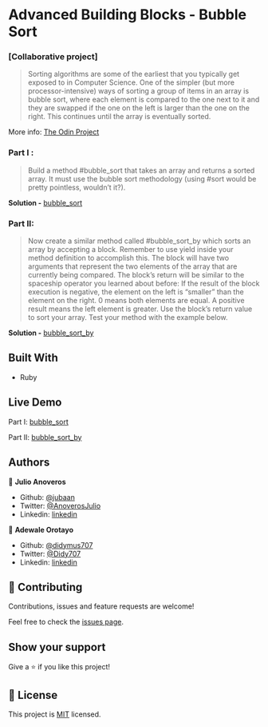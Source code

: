 # Advanced Building Blocks - Bubble Sort

### [Collaborative project]

> Sorting algorithms are some of the earliest that you typically get exposed to in Computer Science. One of the simpler (but more processor-intensive) ways of sorting a group of items in an array is bubble sort, where each element is compared to the one next to it and they are swapped if the one on the left is larger than the one on the right. This continues until the array is eventually sorted.

More info: [The Odin Project](https://www.theodinproject.com/courses/ruby-programming/lessons/advanced-building-blocks)

### Part I : 
> Build a method #bubble_sort that takes an array and returns a sorted array. It must use the bubble sort methodology (using #sort would be pretty pointless, wouldn’t it?).

**Solution -**
[bubble_sort](https://repl.it/@jubaan/Bubblesort)

### Part II:
> Now create a similar method called #bubble_sort_by which sorts an array by accepting a block. Remember to use yield inside your method definition to accomplish this. The block will have two arguments that represent the two elements of the array that are currently being compared. The block’s return will be similar to the spaceship operator you learned about before: If the result of the block execution is negative, the element on the left is “smaller” than the element on the right. 0 means both elements are equal. A positive result means the left element is greater. Use the block’s return value to sort your array. Test your method with the example below.

**Solution -**
[bubble_sort_by](https://repl.it/@jubaan/bubblesortby)


## Built With

- Ruby

## Live Demo

Part I: [bubble_sort](https://repl.it/@jubaan/Bubblesort)

Part II: [bubble_sort_by](https://repl.it/@jubaan/bubblesortby)

## Authors

👤 **Julio Anoveros**

- Github: [@jubaan](https://github.com/githubhandle)
- Twitter: [@AnoverosJulio](https://twitter.com/twitterhandle)
- Linkedin: [linkedin](https://www.linkedin.com/in/julio-a%C3%B1overos-b987a8a0/)

👤 **Adewale Orotayo**

- Github: [@didymus707](https://github.com/didymus707)
- Twitter: [@Didy707](https://twitter.com/didy707)
- Linkedin: [linkedin](https://linkedin.com/adewale-thomas-orotayo)

## 🤝 Contributing

Contributions, issues and feature requests are welcome!

Feel free to check the [issues page](https://github.com/jubaan/m__advanced-building-blocks__bubble-sort/issues?q=is%3Aissue+is%3Aopen+sort%3Aupdated-desc).

## Show your support

Give a ⭐️ if you like this project!

## 📝 License

This project is [MIT](LICENSE.txt) licensed.

